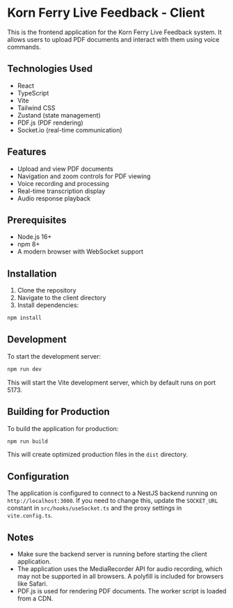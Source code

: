 # Korn Ferry Live Feedback - Client

This is the frontend application for the Korn Ferry Live Feedback system. It allows users to upload PDF documents and interact with them using voice commands.

## Technologies Used

- React
- TypeScript
- Vite
- Tailwind CSS
- Zustand (state management)
- PDF.js (PDF rendering)
- Socket.io (real-time communication)

## Features

- Upload and view PDF documents
- Navigation and zoom controls for PDF viewing
- Voice recording and processing
- Real-time transcription display
- Audio response playback

## Prerequisites

- Node.js 16+
- npm 8+
- A modern browser with WebSocket support

## Installation

1. Clone the repository
2. Navigate to the client directory
3. Install dependencies:

```bash
npm install
```

## Development

To start the development server:

```bash
npm run dev
```

This will start the Vite development server, which by default runs on port 5173.

## Building for Production

To build the application for production:

```bash
npm run build
```

This will create optimized production files in the `dist` directory.

## Configuration

The application is configured to connect to a NestJS backend running on `http://localhost:3000`. If you need to change this, update the `SOCKET_URL` constant in `src/hooks/useSocket.ts` and the proxy settings in `vite.config.ts`.

## Notes

- Make sure the backend server is running before starting the client application.
- The application uses the MediaRecorder API for audio recording, which may not be supported in all browsers. A polyfill is included for browsers like Safari.
- PDF.js is used for rendering PDF documents. The worker script is loaded from a CDN.
